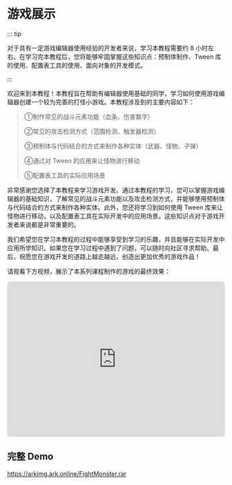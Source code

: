 # 游戏展示

::: tip

对于具有一定游戏编辑器使用经验的开发者来说，学习本教程需要约 8 小时左右。在学习完本教程后，您将能够牢固掌握这些知识点：预制体制作、Tween 库的使用、配置表工具的使用、面向对象的开发模式。

:::

欢迎来到本教程！本教程旨在帮助有编辑器使用基础的同学，学习如何使用游戏编辑器创建一个较为完善的打怪小游戏。本教程涉及到的主要内容如下：

> ①制作常见的战斗元素功能（血条、伤害飘字）
>
> ②常见的攻击检测方式（范围检测、触发器检测）
>
> ③预制体与代码结合的方式来制作各种实体（武器、怪物、子弹）
>
> ④通过对 Tween 的应用来让怪物进行移动
>
> ⑤配置表工具的实际应用场景

非常感谢您选择了本教程来学习游戏开发。通过本教程的学习，您可以掌握游戏编辑器的基础知识，了解常见的战斗元素功能以及攻击检测方式，并能够使用预制体与代码结合的方式来制作各种实体。此外，您还将学习到如何使用 Tween 库来让怪物进行移动，以及配置表工具在实际开发中的应用场景。这些知识点对于游戏开发者来说都是非常重要的。

我们希望您在学习本教程的过程中能够享受到学习的乐趣，并且能够在实际开发中应用所学知识。如果您在学习过程中遇到了问题，可以随时向社区寻求帮助。最后，祝愿您在游戏开发的道路上越走越远，创造出更加优秀的游戏作品！

请观看下方视频，展示了本系列课程制作的游戏的最终效果：

<iframe sandbox="allow-scripts allow-downloads allow-same-origin allow-popups allow-presentation allow-forms" frameborder="0" draggable="false" allowfullscreen="" allow="encrypted-media;" referrerpolicy="" aha-samesite="" class="iframe-loaded" src="https://player.bilibili.com/player.html?aid=743808713&bvid=BV1Sk4y1G7bC&cid=1208107249&page=1" style="border-radius: 7px; width: 100%; height: 360px;"></iframe>

## 完整 Demo
https://arkimg.ark.online/FightMonster.rar